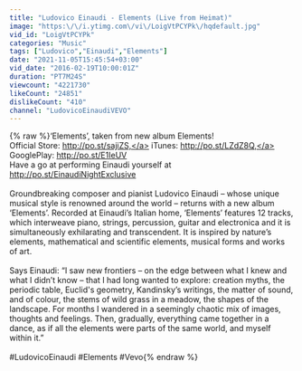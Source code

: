 ```yaml
---
title: "Ludovico Einaudi - Elements (Live from Heimat)"
image: "https:\/\/i.ytimg.com\/vi\/LoigVtPCYPk\/hqdefault.jpg"
vid_id: "LoigVtPCYPk"
categories: "Music"
tags: ["Ludovico","Einaudi","Elements"]
date: "2021-11-05T15:45:54+03:00"
vid_date: "2016-02-19T10:00:01Z"
duration: "PT7M24S"
viewcount: "4221730"
likeCount: "24851"
dislikeCount: "410"
channel: "LudovicoEinaudiVEVO"
---
```

{% raw %}‘Elements’, taken from new album Elements! <br />Official Store: <a rel="nofollow" target="blank" href="http://po.st/sajiZS,">http://po.st/sajiZS,</a> iTunes: <a rel="nofollow" target="blank" href="http://po.st/LZdZ8Q,">http://po.st/LZdZ8Q,</a> GooglePlay: <a rel="nofollow" target="blank" href="http://po.st/E1IeUV">http://po.st/E1IeUV</a><br />Have a go at performing Einaudi yourself at <a rel="nofollow" target="blank" href="http://po.st/EinaudiNightExclusive">http://po.st/EinaudiNightExclusive</a><br /><br />Groundbreaking composer and pianist Ludovico Einaudi – whose unique musical style is renowned around the world – returns with a new album ‘Elements’. Recorded at Einaudi’s Italian home, ‘Elements’ features 12 tracks, which interweave piano, strings, percussion, guitar and electronica and it is simultaneously exhilarating and transcendent. It is inspired by nature’s elements, mathematical and scientific elements, musical forms and works of art.<br /><br />Says Einaudi: “I saw new frontiers – on the edge between what I knew and what I didn’t know – that I had long wanted to explore: creation myths, the periodic table, Euclid's geometry, Kandinsky’s writings, the matter of sound, and of colour, the stems of wild grass in a meadow, the shapes of the landscape. For months I wandered in a seemingly chaotic mix of images, thoughts and feelings. Then, gradually, everything came together in a dance, as if all the elements were parts of the same world, and myself within it.”<br />                                                                                                                                                                                                                                                         <br />#LudovicoEinaudi #Elements #Vevo{% endraw %}
